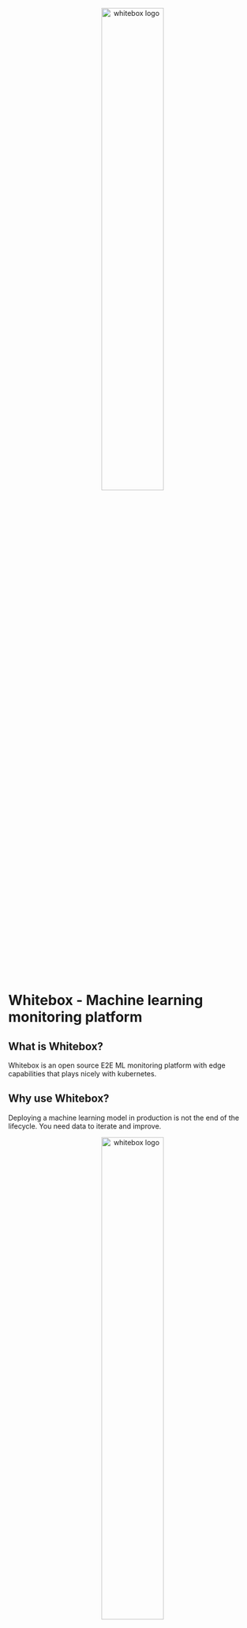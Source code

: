 <p align="center"><img src="assets/logo.svg" width="50%" alt="whitebox logo" /></p>

# Whitebox - Machine learning monitoring platform

## What is Whitebox?

Whitebox is an open source E2E ML monitoring platform with edge capabilities that plays nicely with kubernetes.

## Why use Whitebox?

Deploying a machine learning model in production is not the end of the lifecycle. You need data to iterate and improve.

<p align="center"><img src="assets/ui-prototype-demo.gif" width="50%" alt="whitebox logo" /></p>

# How to use

## Run the server

The project is still in rapid development so to run the server clone the repo and run:

```bash
python -m venv .venv
pip install -r requirements.txt
ENV=dev uvicorn src.main:app --reload
```

In the near future you will be able to `pip install whitebox` and run `whitebox serve` to run whitebox.

## High level diagram of model set up

All you have to do is register a model and send inference data through the SDK.

```mermaid
sequenceDiagram
    actor user
    participant whitebox

    user->>user: Import sdk

    note over user, whitebox: Configure model and monitors
    user->>whitebox: Register model and training set via SDK
    whitebox-->>user: Model ID
    user->>whitebox: Log model inferences and actuals

    note over user, whitebox: You can now start monitoring metrics and get alerts
    user->>whitebox: Setup monitors to get specific alert
    whitebox-->>user: Get alerted when an anomaly occurs
```

# Features

You can see all planned features on our [v1.0 milestone](https://github.com/squaredev-io/whitebox/milestone/1).

## Coming soon

- 📖 Docs
- 💻 Whitebox UI
- 📈 Regression models
- 🤖 Edge / privacy features

# Set up locally for development

Install packages:

```bash
python -m venv .venv
pip install -r requirements.txt
```

Run the server:

```bash
ENV=dev uvicorn src.main:app --reload
```

Tests:

- Run: `ENV=test pytest -s`
- Watch: `ENV=test ptw`
- Run test coverage `ENV=test coverage run -m pytest`
- Look at coverage report: `coverage report` or `coverage html` to generate an html. To view it in your browser open the `htmlcov/index.html` file.

# Contributing

We happily welcome contributions to Whitebox. You can start by opening a new issue!
